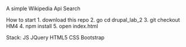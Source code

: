 A simple Wikipedia Api Search

How to start
	1. download this repo
	2. go cd drupal_lab_2
	3. git checkout HM4
	4. npm install
	5. open index.html

Stack:
	JS
	JQuery
	HTML5
	CSS
	Bootstrap
